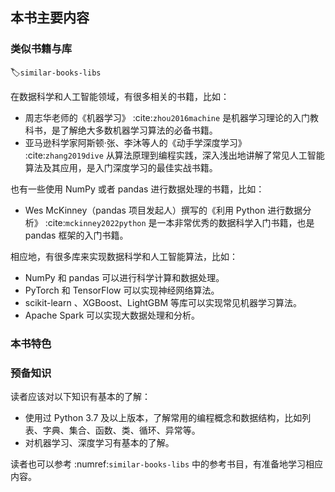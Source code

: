 本书主要内容
----------

### 类似书籍与库
:label:`similar-books-libs`

在数据科学和人工智能领域，有很多相关的书籍，比如：

* 周志华老师的《机器学习》 :cite:`zhou2016machine` 是机器学习理论的入门教科书，是了解绝大多数机器学习算法的必备书籍。
* 亚马逊科学家阿斯顿·张、李沐等人的《动手学深度学习》 :cite:`zhang2019dive` 从算法原理到编程实践，深入浅出地讲解了常见人工智能算法及其应用，是入门深度学习的最佳实战书籍。

也有一些使用 NumPy 或者 pandas 进行数据处理的书籍，比如：

* Wes McKinney（pandas 项目发起人）撰写的《利用 Python 进行数据分析》 :cite:`mckinney2022python` 是一本非常优秀的数据科学入门书籍，也是 pandas 框架的入门书籍。

相应地，有很多库来实现数据科学和人工智能算法，比如：

* NumPy 和 pandas 可以进行科学计算和数据处理。
* PyTorch 和 TensorFlow 可以实现神经网络算法。
* scikit-learn 、XGBoost、LightGBM 等库可以实现常见机器学习算法。
* Apache Spark 可以实现大数据处理和分析。

### 本书特色

### 预备知识

读者应该对以下知识有基本的了解：

* 使用过 Python 3.7 及以上版本，了解常用的编程概念和数据结构，比如列表、字典、集合、函数、类、循环、异常等。
* 对机器学习、深度学习有基本的了解。

读者也可以参考 :numref:`similar-books-libs` 中的参考书目，有准备地学习相应内容。